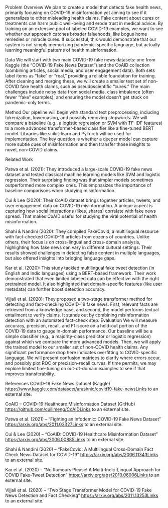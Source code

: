 Problem Overview
We plan to create a model that detects fake health news, primarily focusing on COVID-19 misinformation yet aiming to see if it generalizes to other misleading health claims. Fake content about cures or treatments can harm public well-being and erode trust in medical advice. By training on an extensive pool of labeled COVID-19 examples, we want to see whether our approach catches broader falsehoods, like bogus home remedies or miracle cures. If successful, this would demonstrate that our system is not simply memorizing pandemic-specific language, but actually learning meaningful patterns of health misinformation.

Data
We will start with two main COVID-19 fake news datasets: one from Kaggle (the “COVID-19 Fake News Dataset”) and the CoAID collection (combining articles, social media, and user engagement data). Both sets label items as “fake” or “real,” providing a reliable foundation for training. After cleaning and merging these, we will create a smaller test set of non-COVID fake health claims, such as pseudoscientific “cures.” The main challenges include noisy data from social media, class imbalance (often fewer “fake” examples), and ensuring the model doesn’t get stuck on pandemic-only terms.

Method
Our pipeline will begin with standard text preprocessing, including tokenization, lowercasing, and possibly removing stopwords. We will compare a baseline (e.g., a logistic regression or SVM with TF-IDF features) to a more advanced transformer-based classifier like a fine-tuned BERT model. Libraries like scikit-learn and PyTorch will be used for implementation. The key question is whether a deeper model can capture more subtle cues of misinformation and then transfer those insights to novel, non-COVID claims.

Related Work

Patwa et al. (2021): They introduced a large-scale COVID-19 fake news dataset and tested classical machine learning models like SVM and logistic regression. Their surprising finding was that simpler models sometimes outperformed more complex ones. This emphasizes the importance of baseline comparisons when studying misinformation.
 

Cui & Lee (2020): Their CoAID dataset brings together articles, tweets, and user engagement data on COVID-19 misinformation. A unique aspect is capturing how social interactions (likes, shares) correlate with fake news spread. That makes CoAID useful for studying the viral potential of health misinformation.
 

Shahi & Nandini (2020): They compiled FakeCovid, a multilingual resource with fact-checked COVID-19 articles from dozens of countries. Unlike others, their focus is on cross-lingual and cross-domain analysis, highlighting how fake news can vary in different cultural settings. Their results showed challenges in detecting false content in multiple languages, but also offered insights into bridging language gaps.
 

Kar et al. (2020): This study tackled multilingual fake tweet detection (in English and Indic languages) using a BERT-based framework. Their work demonstrated that even limited labeled data can be effective with the right pretrained model. It also highlighted that domain-specific features (like user metadata) can further boost detection accuracy.
 

Vijjali et al. (2020): They proposed a two-stage transformer method for detecting and fact-checking COVID-19 fake news. First, relevant facts are retrieved from a knowledge base, and second, the model performs textual entailment to verify claims. It stands out by combining misinformation detection with an automated fact-check step.
Evaluation
We will measure accuracy, precision, recall, and F1-score on a held-out portion of the COVID-19 data to gauge in-domain performance. Our baseline will be a simple classifier (e.g., a majority-class predictor or logistic regression) against which we compare the more advanced models. Then, we will apply the trained model to our smaller set of non-COVID health claims. Any significant performance drop here indicates overfitting to COVID-specific language. We will present confusion matrices to clarify where errors occur, and possibly plot ROC or precision-recall curves. If time permits, we may explore limited fine-tuning on out-of-domain examples to see if that improves transferability.

References
COVID-19 Fake News Dataset (Kaggle)
https://www.kaggle.com/datasets/arashnic/covid19-fake-newsLinks to an external site.

CoAID – COVID-19 Healthcare Misinformation Dataset (GitHub)
https://github.com/cuilimeng/CoAIDLinks to an external site.

Patwa et al. (2021) – “Fighting an Infodemic: COVID-19 Fake News Dataset”
https://arxiv.org/abs/2011.03327Links to an external site.

Cui & Lee (2020) – “CoAID: COVID-19 Healthcare Misinformation Dataset”
https://arxiv.org/abs/2006.00885Links to an external site.

Shahi & Nandini (2020) – “FakeCovid: A Multilingual Cross-Domain Fact Check News Dataset for COVID-19”
https://arxiv.org/abs/2006.11343Links to an external site.

Kar et al. (2020) – “No Rumours Please! A Multi-Indic-Lingual Approach for COVID Fake-Tweet Detection”
https://arxiv.org/abs/2010.06906Links to an external site.

Vijjali et al. (2020) – “Two Stage Transformer Model for COVID-19 Fake News Detection and Fact Checking”
https://arxiv.org/abs/2011.13253Links to an external site.

